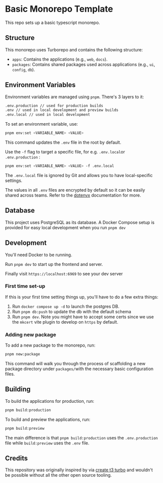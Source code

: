 # Basic Monorepo Template

This repo sets up a basic typescript monorepo.

## Structure

This monorepo uses Turborepo and contains the following structure:

- `apps`: Contains the applications (e.g., `web`, `docs`).
- `packages`: Contains shared packages used across applications (e.g., `ui`, `config`, `db`).

## Environment Variables

Environment variables are managed using `pnpm`. There's 3 layers to it:

```bash
.env.production // used for production builds
.env // used in local development and preview builds
.env.local // used in local development
```

 To set an environment variable, use:

```bash
pnpm env:set <VARIABLE_NAME> <VALUE>
```

This command updates the `.env` file in the root by default.

Use the `-f` flag to target a specific file, for e.g. `.env.local`or `.env.production` :

```bash
pnpm env:set <VARIABLE_NAME> <VALUE> -f .env.local
```

The `.env.local` file is ignored by Git and allows you to have local-specific settings.

The values in all `.env` files are encrypted by default so it can be easily shared across teams. Refer to the [dotenvx](https://dotenvx.com/) documentation for more.

## Database

This project uses PostgreSQL as its database. A Docker Compose setup is provided for easy local development when you run `pnpm dev`

## Development

You'll need Docker to be running.

Run `pnpm dev` to start up the frontend and server.

Finally visit `https://localhost:6969` to see your dev
 server

### First time set-up

If this is your first time setting things up, you'll have to do a few extra things:

1. Run `docker compose up -d` to launch the postgres DB.
2. Run `pnpm db:push` to update the db with the default schema
3. Run `pnpm dev`. Note you might have to accept some certs since we use the `mkcert` vite plugin to develop on `https` by default.

### Adding new package

To add a new package to the monorepo, run:

```bash
pnpm new:package
```

This command will walk you through the process of scaffolding a new package directory under `packages/`with the necessary basic configuration files.

## Building

To build the applications for production, run:

```bash
pnpm build:production
```

To build and preview the applications, run:

```bash
pnpm build:preview
```

The main difference is that `pnpm build:production` uses the `.env.production` file while `build:preview` uses the `.env` file.

## Credits

This repository was originally inspired by via [create t3 turbo](https://github.com/t3-oss/create-t3-turbo) and wouldn't be possible without all the other open source tooling.
